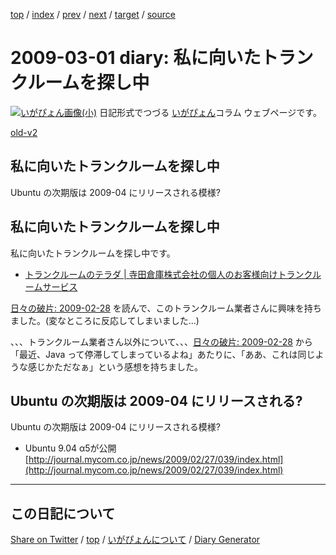 [top](../index.html) 
 / [index](index.html) 
 / [prev](ig090228.html) 
 / [next](ig090302.html) 
 / [target](https://igapyon.github.io/diary/2009/ig090301.html) 
 / [source](https://github.com/igapyon/diary/blob/gh-pages/2009/ig090301.html.src.md) 

2009-03-01 diary: 私に向いたトランクルームを探し中
=====================================================================================================
[![いがぴょん画像(小)](https://igapyon.github.io/diary/images/iga200306s.jpg "いがぴょん")](https://igapyon.github.io/diary/memo/memoigapyon.html) 日記形式でつづる [いがぴょん](https://igapyon.github.io/diary/memo/memoigapyon.html)コラム ウェブページです。

[old-v2](ig090301-orig.html)

## 私に向いたトランクルームを探し中

Ubuntu の次期版は 2009-04 にリリースされる模様?


## 私に向いたトランクルームを探し中

私に向いたトランクルームを探し中です。

* [トランクルームのテラダ | 寺田倉庫株式会社の個人のお客様向けトランクルームサービス](http://www.terrada.co.jp/b2c/)

[日々の破片: 2009-02-28](http://arton.no-ip.info/diary/20090228.html) を読んで、このトランクルーム業者さんに興味を持ちました。(変なところに反応してしまいました…)

、、、トランクルーム業者さん以外について、、、[日々の破片: 2009-02-28](http://arton.no-ip.info/diary/20090228.html) から「最近、Java って停滞してしまっているよね」あたりに、「ああ、これは同じような感じかただなぁ」という感想を持ちました。

## Ubuntu の次期版は 2009-04 にリリースされる?

Ubuntu の次期版は 2009-04 にリリースされる模様?

* Ubuntu 9.04 α5が公開
  [http://journal.mycom.co.jp/news/2009/02/27/039/index.html](http://journal.mycom.co.jp/news/2009/02/27/039/index.html)


----------------------------------------------------------------------------------------------------

## この日記について

[Share on Twitter](https://twitter.com/intent/tweet?hashtags=igapyon%2Cdiary%2C%E3%81%84%E3%81%8C%E3%81%B4%E3%82%87%E3%82%93&text=%E7%A7%81%E3%81%AB%E5%90%91%E3%81%84%E3%81%9F%E3%83%88%E3%83%A9%E3%83%B3%E3%82%AF%E3%83%AB%E3%83%BC%E3%83%A0%E3%82%92%E6%8E%A2%E3%81%97%E4%B8%AD&url=https%3A%2F%2Figapyon.github.io%2Fdiary%2F2009%2Fig090301.html) / [top](../index.html) / [いがぴょんについて](https://igapyon.github.io/diary/memo/memoigapyon.html) / [Diary Generator](https://github.com/igapyon/igapyonv3)
